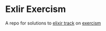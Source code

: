 # Exlir Exercism

A repo for solutions to [elixir track](https://exercism.org/tracks/elixir) on [exercism](https://exercism.org)

